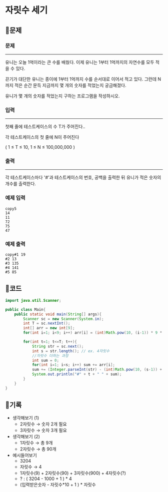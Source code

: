 # ****자릿수 세기****

## 📍문제

### **문제**

---

유니는 오늘 1억이라는 큰 수를 배웠다. 이제 유니는 1부터 1억까지의 자연수를 모두 적을 수 있다.

끈기가 대단한 유니는 종이에 1부터 1억까지 수를 순서대로 이어서 적고 있다. 그런데 N까지 적은 순간 문득 지금까지 몇 개의 숫자를 적었는지 궁금해졌다.

유니가 몇 개의 숫자를 적었는지 구하는 프로그램을 작성하시오.

### **입력**

---

첫째 줄에 테스트케이스의 수 T가 주어진다..

각 테스트케이스의 첫 줄에 N이 주어진다

( 1 ≤ T ≤ 10, 1 ≤ N ≤ 100,000,000 )

### **출력**

---

각 테스트케이스마다 '#'과 테스트케이스의 번호, 공백을 출력한 뒤 유니가 적은 숫자의 개수를 출력한다.

### **예제 입력**

```
copy5
14
11
72
75
47

```

### **예제 출력**

```
copy#1 19
#2 13
#3 135
#4 141
#5 85
```

## 📍코드

```java
import java.util.Scanner;

public class Main{
    public static void main(String[] args){
        Scanner sc = new Scanner(System.in);
        int T = sc.nextInt();
        int[] arr = new int[9];
        for(int i=1; i<9; i++) arr[i] = (int)Math.pow(10, (i-1)) * 9 * i;

        for(int t=1; t<=T; t++){
            String str = sc.next();
            int s = str.length(); // ex. 4자릿수
            //자릿수 더하는 과정
            int sum = 0;
            for(int i=1; i<s; i++) sum += arr[i];
            sum += (Integer.parseInt(str) - (int)Math.pow(10, (s-1)) + 1) * s;
            System.out.println("#" + t + " " + sum);
        }
    }
}
```

## 📍기록

- 생각해보기 (1)
    - 2자릿수 → 숫자 2개 필요
    - 3자릿수 → 숫자 3개 필요
- 생각해보기 (2)
    - 1자릿수 → 총 9개
    - 2자릿수 → 총 90개
- 예시들어보기
    - 3204
    - 자릿수 → 4
    - 1자릿수(9) + 2자릿수(90) + 3자릿수(900) + 4자릿수(?)
    - ? : ( 3204 - 1000 + 1 ) * 4
    - (입력받은숫자 - 자릿수*10 + 1 ) * 자릿수
